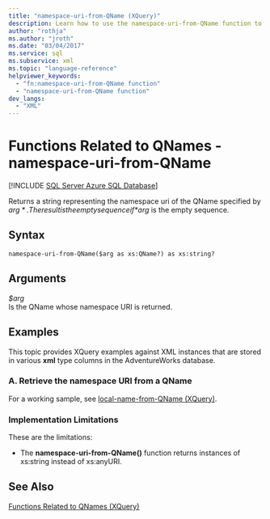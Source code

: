 ```yaml
---
title: "namespace-uri-from-QName (XQuery)"
description: Learn how to use the namespace-uri-from-QName function to retrieve the namespace URI of a QName.
author: "rothja"
ms.author: "jroth"
ms.date: "03/04/2017"
ms.service: sql
ms.subservice: xml
ms.topic: "language-reference"
helpviewer_keywords:
  - "fn:namespace-uri-from-QName function"
  - "namespace-uri-from-QName function"
dev_langs:
  - "XML"
---
```

# Functions Related to QNames - namespace-uri-from-QName
[!INCLUDE [SQL Server Azure SQL Database](../includes/applies-to-version/sqlserver.md)]

  Returns a string representing the namespace uri of the QName specified by *$arg*. The result is the empty sequence if *$arg* is the empty sequence.  
  
## Syntax  
  
```  
namespace-uri-from-QName($arg as xs:QName?) as xs:string?  
```  
  
## Arguments  
 *$arg*  
 Is the QName whose namespace URI is returned.  
  
## Examples  
 This topic provides XQuery examples against XML instances that are stored in various **xml** type columns in the AdventureWorks database.  
  
### A. Retrieve the namespace URI from a QName  
 For a working sample, see [local-name-from-QName &#40;XQuery&#41;](../xquery/functions-related-to-qnames-local-name-from-qname.md).  
  
### Implementation Limitations  
 These are the limitations:  
  
-   The **namespace-uri-from-QName()** function returns instances of xs:string instead of xs:anyURI.  
  
## See Also  
 [Functions Related to QNames &#40;XQuery&#41;](./functions-related-to-qnames-expanded-qname.md)  
  
